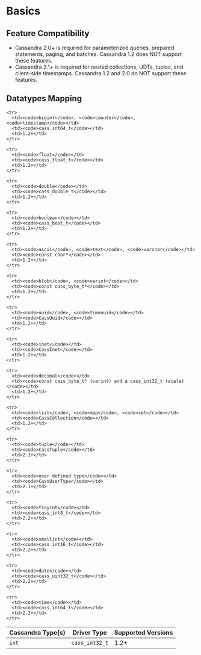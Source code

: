 # Basics

## Feature Compatibility

* Cassandra 2.0+ is required for parameterized queries, prepared statements,
  paging, and batches. Cassandra 1.2 does NOT support these features.
* Cassandra 2.1+ is required for nested collections, UDTs, tuples, and client-side
  timestamps. Cassandra 1.2 and 2.0 do NOT support these features.

## Datatypes Mapping

<table class="table table-striped table-hover table-condensed">
  <thead>
    <tr>
      <th>Cassandra Type(s)</th>
      <th>Driver Type</th>
      <th>Supported Versions</th>
    </tr>
  </thead>
  <tbody>
    <tr>
      <td><code>int</code></td>
      <td><code>cass_int32_t</code></td>
      <td>1.2+</td>
    </tr>

    <tr>
      <td><code>bigint</code>, <code>counter</code>, <code>timestamp</code></td>
      <td><code>cass_int64_t</code></td>
      <td>1.2+</td>
    </tr>

    <tr>
      <td><code>float</code></td>
      <td><code>cass_float_t</code></td>
      <td>1.2+</td>
    </tr>

    <tr>
      <td><code>double</code></td>
      <td><code>cass_double_t</code></td>
      <td>1.2+</td>
    </tr>

    <tr>
      <td><code>boolean</code></td>
      <td><code>cass_boot_t</code></td>
      <td>1.2+</td>
    </tr>

    <tr>
      <td><code>ascii</code>, <code>text</code>, <code>varchar</code></td>
      <td><code>const char*</code></td>
      <td>1.2+</td>
    </tr>

    <tr>
      <td><code>blob</code>, <code>varint</code></td>
      <td><code>const cass_byte_t*</code></td>
      <td>1.2+</td>
    </tr>

    <tr>
      <td><code>uuid</code>, <code>timeuuid</code></td>
      <td><code>CassUuid</code></td>
      <td>1.2+</td>
    </tr>

    <tr>
      <td><code>inet</code></td>
      <td><code>CassInet</code></td>
      <td>1.2+</td>
    </tr>

    <tr>
      <td><code>decimal</code></td>
      <td><code>const cass_byte_t* (varint) and a cass_int32_t (scale)</code></td>
      <td>1.2+</td>
    </tr>

    <tr>
      <td><code>list</code>, <code>map</code>, <code>set</code></td>
      <td><code>CassCollection</code></td>
      <td>1.2+</td>
    </tr>

    <tr>
      <td><code>tuple</code></td>
      <td><code>CassTuple</code></td>
      <td>2.1+</td>
    </tr>

    <tr>
      <td><code>user defined type</code></td>
      <td><code>CassUserType</code></td>
      <td>2.1+</td>
    </tr>

    <tr>
      <td><code>tinyint</code></td>
      <td><code>cass_int8_t</code></td>
      <td>2.2+</td>
    </tr>

    <tr>
      <td><code>smallint</code></td>
      <td><code>cass_int16_t</code></td>
      <td>2.2+</td>
    </tr>

    <tr>
      <td><code>date</code></td>
      <td><code>cass_uint32_t</code></td>
      <td>2.2+</td>
    </tr>

    <tr>
      <td><code>time</code></td>
      <td><code>cass_int64_t</code></td>
      <td>2.2+</td>
    </tr>

  </tbody>
</table>

